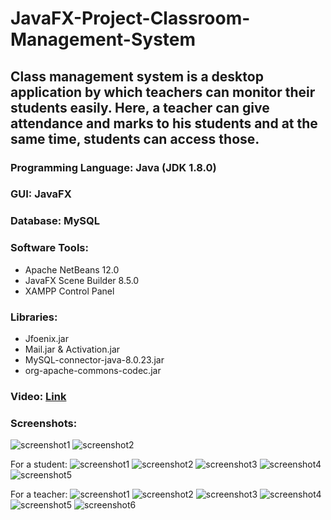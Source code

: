 # JavaFX-Project-Classroom-Management-System
## Class management system is a desktop application by which teachers can monitor their students easily. Here, a teacher can give attendance and marks to his students and at the same time, students can access those.

### Programming Language: Java (JDK 1.8.0)
### GUI: JavaFX
### Database: MySQL
### Software Tools:
- Apache NetBeans 12.0
- JavaFX Scene Builder 8.5.0
- XAMPP Control Panel
### Libraries:
  - Jfoenix.jar
  - Mail.jar & Activation.jar
  - MySQL-connector-java-8.0.23.jar
  - org-apache-commons-codec.jar

### Video: [Link](https://drive.google.com/file/d/1MIV0RVNRlj5VF0Z8zWoM923Eh0zpV4GO/view?usp=sharing)

### Screenshots:
![screenshot1](https://drive.google.com/uc?export=view&id=1fzYMS8D-vT9qaSsv6fTrprl7m3AEjO7j)
![screenshot2](https://drive.google.com/uc?export=view&id=1ZBnAqbyotcqN5bVj52DwADlHuX9uuGRV)

For a student:
![screenshot1](https://drive.google.com/uc?export=view&id=1eM0DxE6ihV0p_YzTCnKwh29KjiO74vWf)
![screenshot2](https://drive.google.com/uc?export=view&id=15xKYGGiwUtj6tKJEDh4j7BVHm0pwhqAp)
![screenshot3](https://drive.google.com/uc?export=view&id=1w19SthCkb7noIwEv1ozbpOLyHQHOJRGZ)
![screenshot4](https://drive.google.com/uc?export=view&id=19RO2a34moGEB3UsgNNPYZalf6BkvOuFU)
![screenshot5](https://drive.google.com/uc?export=view&id=1OjrdL9xpSNTElnCGsQGCUAlVz8zBaLar)

For a teacher:
![screenshot1](https://drive.google.com/uc?export=view&id=1KDUgxlClcgdfw_r0Q24UvX-f_5b6aPfz)
![screenshot2](https://drive.google.com/uc?export=view&id=15J0h1hOCh4A-LCRVB_LoSoezZeyKyjuk)
![screenshot3](https://drive.google.com/uc?export=view&id=13jFQlk-QBgXh2Rd9sMfpxEipKcl78Fw6)
![screenshot4](https://drive.google.com/uc?export=view&id=1LgSFx527yV0BxdAVYwABdGY4Oho74nHJ)
![screenshot5](https://drive.google.com/uc?export=view&id=1tfgm_uw0eqHKKY_WG398W0luCqAUO_AE)
![screenshot6](https://drive.google.com/uc?export=view&id=1hqj82KEzwSmTFfBuVXuUx0Df9G4WWEjR)
